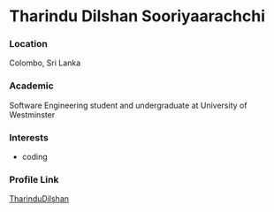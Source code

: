 # Tharindu Dilshan Sooriyaarachchi

### Location

Colombo, Sri Lanka

### Academic

Software Engineering student and undergraduate at University of Westminster

### Interests

- coding

### Profile Link

[TharinduDilshan](https://github.com/TharinduDilshan)


